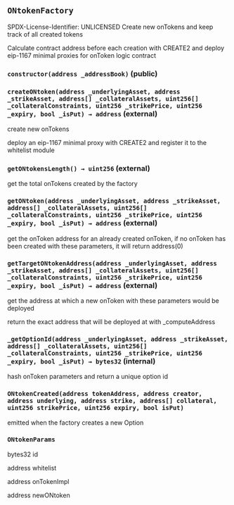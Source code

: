 ## `ONtokenFactory`

SPDX-License-Identifier: UNLICENSED
Create new onTokens and keep track of all created tokens


Calculate contract address before each creation with CREATE2
and deploy eip-1167 minimal proxies for onToken logic contract


### `constructor(address _addressBook)` (public)





### `createONtoken(address _underlyingAsset, address _strikeAsset, address[] _collateralAssets, uint256[] _collateralConstraints, uint256 _strikePrice, uint256 _expiry, bool _isPut) → address` (external)

create new onTokens


deploy an eip-1167 minimal proxy with CREATE2 and register it to the whitelist module


### `getONtokensLength() → uint256` (external)

get the total onTokens created by the factory




### `getONtoken(address _underlyingAsset, address _strikeAsset, address[] _collateralAssets, uint256[] _collateralConstraints, uint256 _strikePrice, uint256 _expiry, bool _isPut) → address` (external)

get the onToken address for an already created onToken, if no onToken has been created with these parameters, it will return address(0)




### `getTargetONtokenAddress(address _underlyingAsset, address _strikeAsset, address[] _collateralAssets, uint256[] _collateralConstraints, uint256 _strikePrice, uint256 _expiry, bool _isPut) → address` (external)

get the address at which a new onToken with these parameters would be deployed


return the exact address that will be deployed at with _computeAddress


### `_getOptionId(address _underlyingAsset, address _strikeAsset, address[] _collateralAssets, uint256[] _collateralConstraints, uint256 _strikePrice, uint256 _expiry, bool _isPut) → bytes32` (internal)



hash onToken parameters and return a unique option id



### `ONtokenCreated(address tokenAddress, address creator, address underlying, address strike, address[] collateral, uint256 strikePrice, uint256 expiry, bool isPut)`

emitted when the factory creates a new Option




### `ONtokenParams`


bytes32 id


address whitelist


address onTokenImpl


address newONtoken



